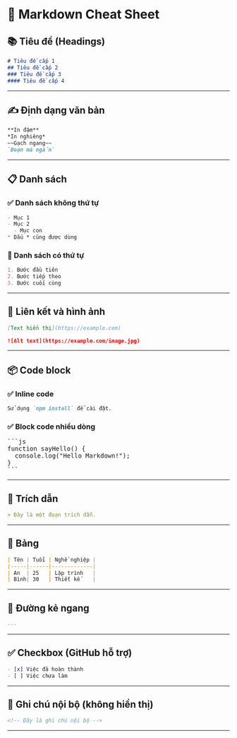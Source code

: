 # 📝 Markdown Cheat Sheet

## 📚 Tiêu đề (Headings)

```markdown
# Tiêu đề cấp 1
## Tiêu đề cấp 2
### Tiêu đề cấp 3
#### Tiêu đề cấp 4
```

---

## ✍️ Định dạng văn bản

```markdown
**In đậm**
*In nghiêng*
~~Gạch ngang~~
`Đoạn mã ngắn`
```

---

## 📋 Danh sách

### ✅ Danh sách không thứ tự

```markdown
- Mục 1
- Mục 2
  - Mục con
* Dấu * cũng được dùng
```

### 🔢 Danh sách có thứ tự

```markdown
1. Bước đầu tiên
2. Bước tiếp theo
3. Bước cuối cùng
```

---

## 🔗 Liên kết và hình ảnh

```markdown
[Text hiển thị](https://example.com)

![Alt text](https://example.com/image.jpg)
```

---

## 📦 Code block

### ✅ Inline code

```markdown
Sử dụng `npm install` để cài đặt.
```

### ✅ Block code nhiều dòng

<pre>
```js
function sayHello() {
  console.log("Hello Markdown!");
}
```
</pre>

---

## 📌 Trích dẫn

```markdown
> Đây là một đoạn trích dẫn.
```

---

## 📐 Bảng

```markdown
| Tên | Tuổi | Nghề nghiệp |
|-----|------|-------------|
| An  | 25   | Lập trình   |
| Bình| 30   | Thiết kế    |
```

---

## 📎 Đường kẻ ngang

```markdown
---
```

---

## ✅ Checkbox (GitHub hỗ trợ)

```markdown
- [x] Việc đã hoàn thành
- [ ] Việc chưa làm
```

---

## 🧠 Ghi chú nội bộ (không hiển thị)

```markdown
<!-- Đây là ghi chú nội bộ -->
```

---

